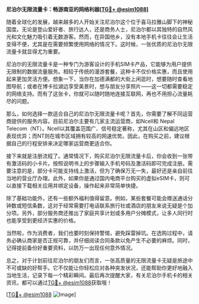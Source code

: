 **尼泊尔无限流量卡：畅游南亚的网络利器[[TG💪+ @esim1088](https://t.me/s/esim1088)]**

随着全球化的发展，越来越多的人开始关注尼泊尔这个位于喜马拉雅山脚下的神秘国度。无论是登山爱好者、旅行达人，还是商务人士，尼泊尔都以其独特的自然风光和文化魅力吸引着无数游客。然而，在异国他乡，没有本地手机卡往往会让生活变得不便，尤其是在需要频繁使用网络的情况下。这时候，一张优质的尼泊尔无限流量卡就显得尤为重要。

尼泊尔的无限流量卡是一种专门为游客设计的手机SIM卡产品，它能够为用户提供无限制的数据流量服务。相较于传统的漫游套餐，这种卡不仅价格实惠，而且使用起来更加灵活方便。想象一下，当你在加德满都的大街上闲逛时，想要随时查看地图导航；或者在博卡拉湖边享受美景时，想与朋友分享照片——这一切都需要稳定的网络支持。而有了这张卡，你就可以随时随地连接互联网，再也不用担心流量耗尽的问题。

那么，如何选择一款适合自己的尼泊尔无限流量卡呢？首先，你需要了解不同运营商提供的服务内容。目前尼泊尔主要有几家主流运营商，如Ncell和 Nepal Telecom（NT）。Ncell以其覆盖范围广、信号稳定著称，尤其在山区和偏远地区表现优异；而NT则在城市区域拥有较高的网速优势。因此，在购买之前，建议根据自己的行程安排来决定哪家运营商更适合你。

接下来就是注册流程了。通常情况下，购买尼泊尔无限流量卡后，你会收到一张带有激活码的小卡片。按照说明书上的步骤输入手机号码及激活码即可完成注册。需要注意的是，部分卡可能支持线上激活，但为了确保万无一失，最好还是亲自前往当地的营业厅办理。此外，如果你是通过国内电商平台购买的虚拟eSIM卡，则可以直接下载相关应用并绑定设备，操作起来非常简单快捷。

除了基础功能外，还有一些额外福利值得留意。例如，某些套餐可能会赠送通话分钟数或短信条数，这对于经常需要打电话联系旅行社或酒店的朋友来说无疑是个加分项。另外，部分服务商还推出了家庭共享计划或多用户分摊模式，让多人同行时也能享受到更经济实惠的价格。

当然啦，作为消费者，我们也要时刻保持警惕，避免踩雷掉坑。在选购过程中，请务必确认商家是否正规可靠，并仔细阅读合同条款以免产生不必要的麻烦。同时，记得提前备份好重要资料，以防万一出现任何意外情况。

总之，对于计划前往尼泊尔的朋友们而言，一张高质量的无限流量卡无疑是旅途中不可或缺的好帮手。它不仅能让你轻松应对各种突发状况，还能帮助你更好地融入当地生活，记录下每一个精彩瞬间。最后再次提醒大家，有关尼泊尔手机卡的相关资讯，都可以通过[TG💪+ @esim1088](https://t.me/s/esim1088)获取哦！

[[TG💪+ @esim1088](https://t.me/s/esim1088) ![Image](https://i.postimg.cc/4NQfJmqS/Snipaste-2025-05-13-00-14-12.png)]
